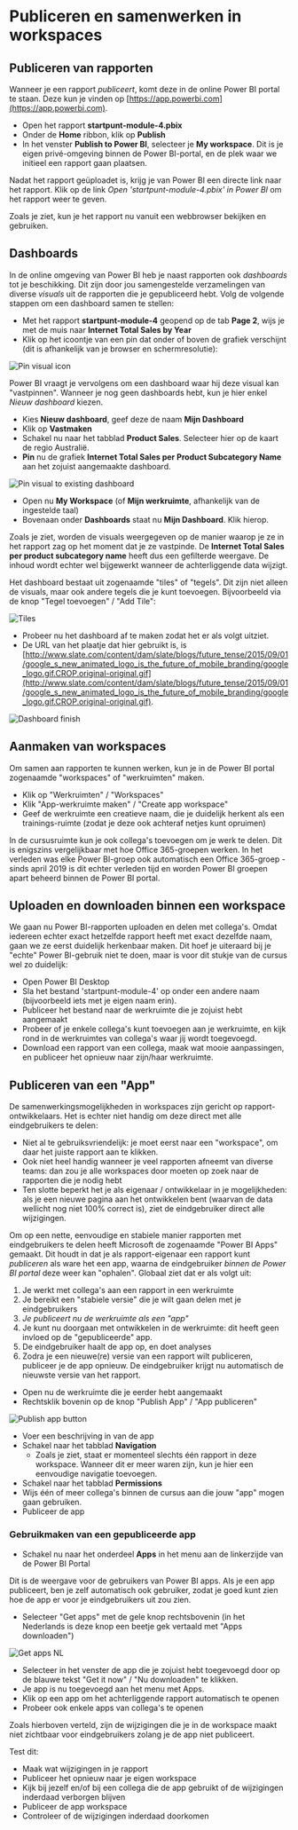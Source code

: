 # Publiceren en samenwerken in workspaces

## Publiceren van rapporten

Wanneer je een rapport *publiceert*, komt deze in de online Power BI portal te staan. Deze kun je vinden op [https://app.powerbi.com](https://app.powerbi.com).

* Open het rapport **startpunt-module-4.pbix**
* Onder de **Home** ribbon, klik op **Publish**
* In het venster **Publish to Power BI**, selecteer je **My workspace**. Dit is je eigen privé-omgeving binnen de Power BI-portal, en de plek waar we initieel een rapport gaan plaatsen.

Nadat het rapport geüploadet is, krijg je van Power BI een directe link naar het rapport. Klik op de link *Open 'startpunt-module-4.pbix' in Power BI* om het rapport weer te geven.

Zoals je ziet, kun je het rapport nu vanuit een webbrowser bekijken en gebruiken.

## Dashboards

In de online omgeving van Power BI heb je naast rapporten ook *dashboards* tot je beschikking. Dit zijn door jou samengestelde verzamelingen van diverse *visuals* uit de rapporten die je gepubliceerd hebt. Volg de volgende stappen om een dashboard samen te stellen:

* Met het rapport **startpunt-module-4** geopend op de tab **Page 2**, wijs je met de muis naar **Internet Total Sales by Year**
* Klik op het icoontje van een pin dat onder of boven de grafiek verschijnt (dit is afhankelijk van je browser en schermresolutie):

![Pin visual icon](img/01-pin-visual.png)

Power BI vraagt je vervolgens om een dashboard waar hij deze visual kan "vastpinnen". Wanneer je nog geen dashboards hebt, kun je hier enkel *Nieuw dashboard* kiezen.

* Kies **Nieuw dashboard**, geef deze de naam **Mijn Dashboard**
* Klik op **Vastmaken**
* Schakel nu naar het tabblad **Product Sales**. Selecteer hier op de kaart de regio Australië.
* **Pin** nu de grafiek **Internet Total Sales per Product Subcategory Name** aan het zojuist aangemaakte dashboard.

![Pin visual to existing dashboard](img/02-pin-to-existing-dashboard.png)

* Open nu **My Workspace** (of **Mijn werkruimte**, afhankelijk van de ingestelde taal)
* Bovenaan onder **Dashboards** staat nu **Mijn Dashboard**. Klik hierop.

Zoals je ziet, worden de visuals weergegeven op de manier waarop je ze in het rapport zag op het moment dat je ze vastpinde. De **Internet Total Sales per product subcategory name** heeft dus een gefilterde weergave. De inhoud wordt echter wel bijgewerkt wanneer de achterliggende data wijzigt.

Het dashboard bestaat uit zogenaamde "tiles" of "tegels". Dit zijn niet alleen de visuals, maar ook andere tegels die je kunt toevoegen. Bijvoorbeeld via de knop "Tegel toevoegen" / "Add Tile":

![Tiles](img/03-tiles.png)

* Probeer nu het dashboard af te maken zodat het er als volgt uitziet.
* De URL van het plaatje dat hier gebruikt is, is [http://www.slate.com/content/dam/slate/blogs/future_tense/2015/09/01/google_s_new_animated_logo_is_the_future_of_mobile_branding/google_logo.gif.CROP.original-original.gif](http://www.slate.com/content/dam/slate/blogs/future_tense/2015/09/01/google_s_new_animated_logo_is_the_future_of_mobile_branding/google_logo.gif.CROP.original-original.gif).

![Dashboard finish](img/04-dashboard-finish.gif)

## Aanmaken van workspaces

Om samen aan rapporten te kunnen werken, kun je in de Power BI portal zogenaamde "workspaces" of "werkruimten" maken.

* Klik op "Werkruimten" / "Workspaces"
* Klik "App-werkruimte maken" / "Create app workspace"
* Geef de werkruimte een creatieve naam, die je duidelijk herkent als een trainings-ruimte (zodat je deze ook achteraf netjes kunt opruimen)

In de cursusruimte kun je ook collega's toevoegen om je werk te delen. Dit is enigszins vergelijkbaar met hoe Office 365-groepen werken. In het verleden was elke Power BI-groep ook automatisch een Office 365-groep - sinds april 2019 is dit echter verleden tijd en worden Power BI groepen apart beheerd binnen de Power BI portal.

## Uploaden en downloaden binnen een workspace

We gaan nu Power BI-rapporten uploaden en delen met collega's. Omdat iedereen echter exact hetzelfde rapport heeft met exact dezelfde naam, gaan we ze eerst duidelijk herkenbaar maken. Dit hoef je uiteraard bij je "echte" Power BI-gebruik niet te doen, maar is voor dit stukje van de cursus wel zo duidelijk:

* Open Power BI Desktop
* Sla het bestand 'startpunt-module-4' op onder een andere naam (bijvoorbeeld iets met je eigen naam erin).
* Publiceer het bestand naar de werkruimte die je zojuist hebt aangemaakt
* Probeer of je enkele collega's kunt toevoegen aan je werkruimte, en kijk rond in de werkruimtes van collega's waar jij wordt toegevoegd.
* Download een rapport van een collega, maak wat mooie aanpassingen, en publiceer het opnieuw naar zijn/haar werkruimte.

## Publiceren van een "App"

De samenwerkingsmogelijkheden in workspaces zijn gericht op rapport-ontwikkelaars. Het is echter niet handig om deze direct met alle eindgebruikers te delen:

* Niet al te gebruiksvriendelijk: je moet eerst naar een "workspace", om daar het juiste rapport aan te klikken.
* Ook niet heel handig wanneer je veel rapporten afneemt van diverse teams: dan zou je alle workspaces door moeten op zoek naar de rapporten die je nodig hebt
* Ten slotte beperkt het je als eigenaar / ontwikkelaar in je mogelijkheden: als je een nieuwe pagina aan het ontwikkelen bent (waarvan de data wellicht nog niet 100% correct is), ziet de eindgebruiker direct alle wijzigingen.

Om op een nette, eenvoudige en stabiele manier rapporten met eindgebruikers te delen heeft Microsoft de zogenaamde "Power BI Apps" gemaakt. Dit houdt in dat je als rapport-eigenaar een rapport kunt *publiceren* als ware het een app, waarna de eindgebruiker *binnen de Power BI portal* deze weer kan "ophalen". Globaal ziet dat er als volgt uit:

1. Je werkt met collega's aan een rapport in een werkruimte
2. Je bereikt een "stabiele versie" die je wilt gaan delen met je eindgebruikers
3. *Je publiceert nu de werkruimte als een "app"*
4. Je kunt nu doorgaan met ontwikkelen in de werkruimte: dit heeft geen invloed op de "gepubliceerde" app.
5. De eindgebruiker haalt de app op, en doet analyses
6. Zodra je een nieuwe(re) versie van een rapport wilt publiceren, publiceer je de app opnieuw. De eindgebruiker krijgt nu automatisch de nieuwste versie van het rapport.

* Open nu de werkruimte die je eerder hebt aangemaakt
* Rechtsklik bovenin op de knop "Publish App" / "App publiceren"

![Publish app button](img/05-publish-app.png)

* Voer een beschrijving in van de app
* Schakel naar het tabblad **Navigation**
  * Zoals je ziet, staat er momenteel slechts één rapport in deze workspace. Wanneer dit er meer waren zijn, kun je hier een eenvoudige navigatie toevoegen.
* Schakel naar het tabblad **Permissions**
* Wijs één of meer collega's binnen de cursus aan die jouw "app" mogen gaan gebruiken.
* Publiceer de app

### Gebruikmaken van een gepubliceerde app

* Schakel nu naar het onderdeel **Apps** in het menu aan de linkerzijde van de Power BI Portal

Dit is de weergave voor de gebruikers van Power BI apps. Als je een app publiceert, ben je zelf automatisch ook gebruiker, zodat je goed kunt zien hoe de app er voor je eindgebruikers uit zou zien.

* Selecteer "Get apps" met de gele knop rechtsbovenin (in het Nederlands is deze knop een beetje gek vertaald met "Apps downloaden")

![Get apps NL](img/06-get-apps.png)

* Selecteer in het venster de app die je zojuist hebt toegevoegd door op de blauwe tekst "Get it now" / "Nu downloaden" te klikken.
* Je app is nu toegevoegd aan het menu met Apps.
* Klik op een app om het achterliggende rapport automatisch te openen
* Probeer ook enkele apps van collega's te openen

Zoals hierboven verteld, zijn de wijzigingen die je in de workspace maakt niet zichtbaar voor eindgebruikers zolang je de app niet publiceert.

Test dit:

* Maak wat wijzigingen in je rapport
* Publiceer het opnieuw naar je eigen workspace
* Kijk bij jezelf en/of bij een collega die de app gebruikt of de wijzigingen inderdaad verborgen blijven
* Publiceer de app workspace
* Controleer of de wijzigingen inderdaad doorkomen
